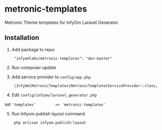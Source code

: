 # metronic-templates

Metronic Theme templates for InfyOm Laravel Generator

## Installation

1. Add package to repo:

        "infyomlabs/metronic-templates": "dev-master"
        
2. Run composer update

3. Add service provider to `config/app.php`

        \InfyOm\MetronicTemplates\MetronicTemplatesServiceProvider::class,

4. Edit `config/infyom/laravel_generator.php`

 set `'templates'         => 'metronic-templates'`
 
5. Run Infyom publish layout command
 
        php artisan infyom.publish:layout

